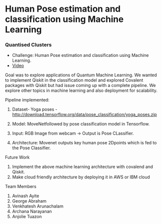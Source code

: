 # Human Pose estimation and classification using Machine Learning

### Quantised Clusters

- Challenge: Human Pose estimation and classification using Machine Learning. 
- [Video](https://drive.google.com/file/d/11ABAN1wQbhWtDSYz0MNK5Ud2xrknbJNu/view?usp=share_link)

Goal was to explore applications of Quantum Machine Learning. We wanted to implement Qiskit in the classification model and explored Covalent packages with Qiskit but had issue coming up with a complete pipeline. We explore other topics in machine learning and also deployment for scalability. 


Pipeline implemented: 

  1. Dataset- Yoga poses - http://download.tensorflow.org/data/pose_classification/yoga_poses.zip

  2. Model: MoveNetfollowed by pose classification model in Tensorflow. 

  3. Input: RGB Image from webcam -> Output is Pose CLassifier.

  4. Architecture: Movenet outputs key human pose 2Dpoints which is fed to the Pose Classifier. 


Future Work
  1. Implement the above machine learning architecture with covalend and Qiskit.
  2. Make cloud friendly architecture by deploying it in AWS or IBM cloud

Team Members
  1. Avinash Ayite
  2. George Abraham
  3. Venkhatesh Arunachalam
  4. Archana Narayanan
  5. Anjolie Tuazon 

